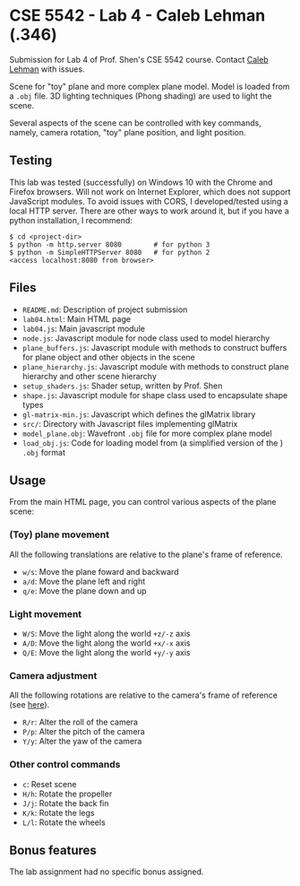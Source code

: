 # CSE 5542 - Lab 4 - Caleb Lehman (.346)

Submission for Lab 4 of Prof. Shen's CSE 5542 course.
Contact [Caleb Lehman](mailto:lehman.346@osu.edu) with issues.

Scene for "toy" plane and more complex plane model.
Model is loaded from a `.obj` file.
3D lighting techniques (Phong shading) are used to light the scene.

Several aspects of the scene can be controlled with key commands,
namely, camera rotation, "toy" plane position, and light position.

## Testing

This lab was tested (successfully) on Windows 10 with the Chrome and Firefox
browsers.  Will not work on Internet Explorer, which does not support
JavaScript modules.  To avoid issues with CORS, I developed/tested using a
local HTTP server. There are other ways to work around it, but if you have a
python installation, I recommend:

```
$ cd <project-dir>
$ python -m http.server 8080        # for python 3
$ python -m SimpleHTTPServer 8080   # for python 2
<access localhost:8080 from browser>
```

## Files

  - `README.md`: Description of project submission
  - `lab04.html`: Main HTML page
  - `lab04.js`: Main javascript module
  - `node.js`: Javascript module for node class used to model hierarchy
  - `plane_buffers.js`: Javascript module with methods to construct buffers
    for plane object and other objects in the scene
  - `plane_hierarchy.js`: Javascript module with methods to construct plane
    hierarchy and other scene hierarchy
  - `setup_shaders.js`: Shader setup, written by Prof. Shen
  - `shape.js`: Javascript module for shape class used to encapsulate shape types
  - `gl-matrix-min.js`: Javascript which defines the glMatrix library
  - `src/`: Directory with Javascript files implementing glMatrix
  - `model_plane.obj`: Wavefront `.obj` file for more complex plane model
  - `load_obj.js`: Code for loading model from (a simplified version of the ) `.obj` format

## Usage

From the main HTML page, you can control various aspects
of the plane scene:

### (Toy) plane movement

All the following translations are relative to
the plane's frame of reference.

  - `w/s`: Move the plane foward and backward
  - `a/d`: Move the plane left and right
  - `q/e`: Move the plane down and up 

### Light movement

  - `W/S`: Move the light along the world `+z/-z` axis
  - `A/D`: Move the light along the world `+x/-x` axis
  - `Q/E`: Move the light along the world `+y/-y` axis

### Camera adjustment

All the following rotations are relative to
the camera's frame of reference
(see [here](https://en.wikipedia.org/wiki/Aircraft_principal_axes)).

  - `R/r`: Alter the roll of the camera
  - `P/p`: Alter the pitch of the camera
  - `Y/y`: Alter the yaw of the camera

### Other control commands

  - `c`: Reset scene
  - `H/h`: Rotate the propeller
  - `J/j`: Rotate the back fin
  - `K/k`: Rotate the legs
  - `L/l`: Rotate the wheels

## Bonus features

The lab assignment had no specific bonus assigned.
